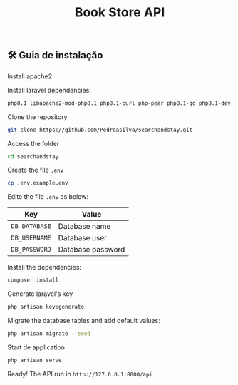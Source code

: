 <h1 align="center">Book Store API</h1>

<br>

## 🛠️ Guia de instalação 

Install apache2

Install laravel dependencies:
```sh
php8.1 libapache2-mod-php8.1 php8.1-curl php-pear php8.1-gd php8.1-dev php8.1-mysql php8.1-xml php8.1-cli php8.1-common php8.1-json php8.1-opcache php8.1-mbstring php8.1-mcrypt php8.1-zip php8.1-fpm
```

Clone the repository

```sh
git clone https://github.com/Pedroasilva/searchandstay.git
```

Access the folder

```sh
cd searchandstay
```

Create the file `.env`

```sh
cp .env.example.env
```
Edite the file `.env` as below:

| Key             	| Value                                                                       	                                                                                                  |
|-----------------	|------------------------------------------------------------------------------------------------------------------------------------------------------------------------------------------|
| `DB_DATABASE`         | Database name                                         	                                                                                                  |
| `DB_USERNAME`         | Database user                                                               |
| `DB_PASSWORD` 	| Database password             	                                                                                                  |

Install the dependencies:

```sh
composer install
```

Generate laravel's key 

```sh
php artisan key:generate
```

Migrate the database tables and add default values:

```sh
php artisan migrate --seed
```

Start de application

```sh
php artisan serve
```

Ready! The API run in `http://127.0.0.1:8000/api`